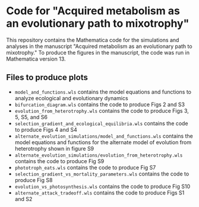 # Code for "Acquired metabolism as an evolutionary path to mixotrophy"
This repository contains the Mathematica code for the simulations and analyses in the manuscript "Acquired metabolism as an evolutionary path to mixotrophy." To produce the figures in the manuscript, the code was run in Mathematica version 13.

## Files to produce plots
 * `model_and_functions.wls` contains the model equations and functions to analyze ecological and evolutionary dynamics
 * `bifurcation_diagram.wls` contains the code to produce Figs 2 and S3
 * `evolution_from_heterotrophy.wls` contains the code to produce Figs 3, 5, S5, and S6
 * `selection_gradient_and_ecological_equilibria.wls` contains the code to produce Figs 4 and S4
 * `alternate_evolution_simulations/model_and_functions.wls` contains the model equations and functions for the alternate model of evolution from heterotrophy shown in figure S9
 * `alternate_evolution_simulations/evolution_from_heterotrophy.wls` contains the code to produce Fig S9
 * `phototroph_eats.wls` contains the code to produce Fig S7
 * `selection_gradient_vs_mortality_parameters.wls` contains the code to produce Fig S8
 * `evolution_vs_photosynthesis.wls` contains the code to produce Fig S10
 * `alternate_attack_tradeoff.wls` contains the code to produce Figs S1 and S2
